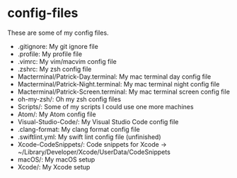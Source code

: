 config-files
==============

These are some of my config files.

* .gitignore: My git ignore file
* .profile: My profile file
* .vimrc: My vim/macvim config file
* .zshrc: My zsh config file
* Macterminal/Patrick-Day.terminal: My mac terminal day config file
* Macterminal/Patrick-Night.terminal: My mac terminal night config file
* Macterminal/Patrick-Screen.terminal: My mac terminal screen config file
* oh-my-zsh/: Oh my zsh config files
* Scripts/: Some of my scripts I could use one more machines
* Atom/: My Atom config file
* Visual-Studio-Code/: My Visual Studio Code config file
* .clang-format: My clang format config file
* .swiftlint.yml: My swift lint config file (unfinished)
* Xcode-CodeSnippets/: Code snippets for Xcode -> ~/Library/Developer/Xcode/UserData/CodeSnippets
* macOS/: My macOS setup
* Xcode/: My Xcode setup
